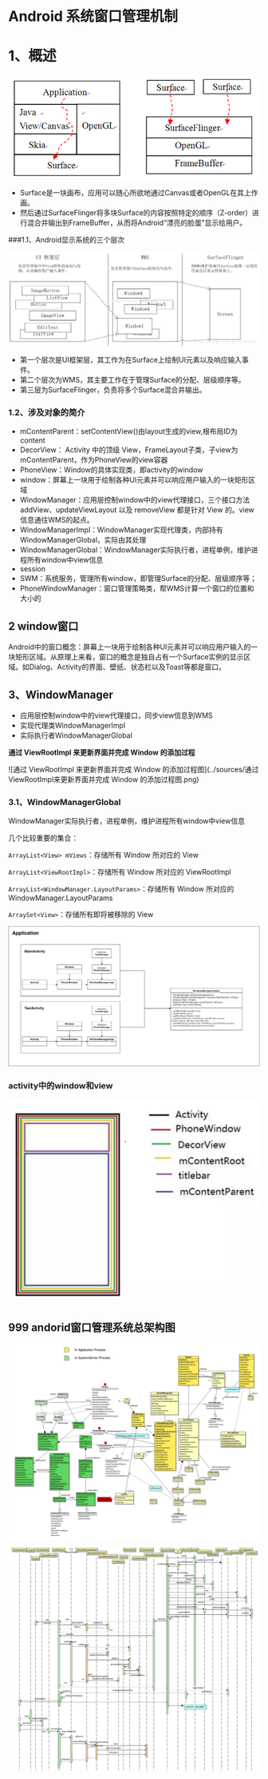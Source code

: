 # Android 系统窗口管理机制

# 1、概述

![Surface系统图](../sources/Surface系统图.png)

- Surface是一块画布，应用可以随心所欲地通过Canvas或者OpenGL在其上作画。
- 然后通过SurfaceFlinger将多块Surface的内容按照特定的顺序（Z-order）进行混合并输出到FrameBuffer，从而将Android“漂亮的脸蛋”显示给用户。

###1.1、Android显示系统的三个层次

![Android显示系统的三个层次图](../sources/Android显示系统的三个层次图.jpeg)

- 第一个层次是UI框架层，其工作为在Surface上绘制UI元素以及响应输入事件。
- 第二个层次为WMS，其主要工作在于管理Surface的分配、层级顺序等。
- 第三层为SurfaceFlinger，负责将多个Surface混合并输出。

### 1.2、涉及对象的简介

-  mContentParent：setContentView()由layout生成的view,根布局ID为content
-  DecorView： Activity 中的顶级 View，FrameLayout子类，子view为mContentParent，作为PhoneView的view容器
-  PhoneView：Window的具体实现类，即activity的window
-  window：屏幕上一块用于绘制各种UI元素并可以响应用户输入的一块矩形区域
-  WindowManager：应用层控制window中的view代理接口，三个接口方法 addView、updateViewLayout 以及 removeView 都是针对 View 的。view信息通往WMS的起点。
-  WindowManagerImpl：WindowManager实现代理类，内部持有WindowManagerGlobal，实际由其处理
-  WindowManagerGlobal：WindowManager实际执行者，进程单例，维护进程所有window中view信息
-  session
-  SWM：系统服务，管理所有window，即管理Surface的分配、层级顺序等；
- PhoneWindowManager：窗口管理策略类，帮WMS计算一个窗口的位置和大小的

## 2 window窗口

Android中的窗口概念：屏幕上一块用于绘制各种UI元素并可以响应用户输入的一块矩形区域。从原理上来看，窗口的概念是独自占有一个Surface实例的显示区域。如Dialog、Activity的界面、壁纸、状态栏以及Toast等都是窗口。

## 3、WindowManager

- 应用层控制window中的view代理接口，同步view信息到WMS
- 实现代理类WindowManagerImpl
- 实际执行者WindowManagerGlobal

**通过 ViewRootImpl 来更新界面并完成 Window 的添加过程**

![通过 ViewRootImpl 来更新界面并完成 Window 的添加过程图](../sources/通过ViewRootImpl来更新界面并完成 Window 的添加过程图.png)

### 3.1、WindowManagerGlobal

WindowManager实际执行者，进程单例，维护进程所有window中view信息

几个比较重要的集合：

`ArrayList<View> mViews`：存储所有 Window 所对应的 View

 `ArrayList<ViewRootImpl>`：存储所有 Window 所对应的 ViewRootImpl

 `ArrayList<WindowManager.LayoutParams>`：存储所有 Window 所对应的 WindowManager.LayoutParams

 `ArraySet<View>`：存储所有即将被移除的 View

 ![Activity和Window之间的关系图](../sources/Activity和Window之间的关系图.png)

### activity中的window和view

![activity中的window和view](../sources/activity中的window和view.png)




## 999 andorid窗口管理系统总架构图

![andorid窗口管理系统总类图](../sources/andorid窗口管理系统总类图.png)



![Android窗口管理系统总流程图](../sources/Android窗口管理系统总流程图.png)